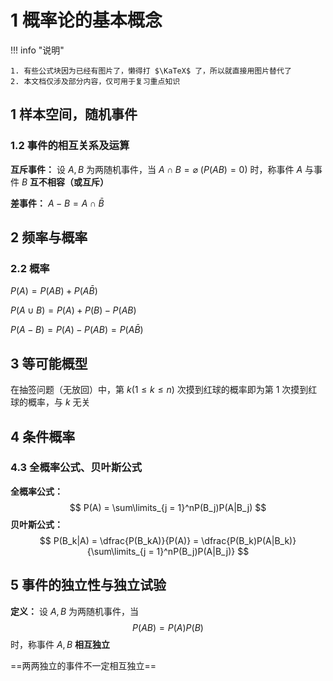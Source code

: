 # 1 概率论的基本概念

<!-- !!! tip "说明"

    此文档正在更新中…… -->

!!! info "说明"

    1. 有些公式块因为已经有图片了，懒得打 $\KaTeX$ 了，所以就直接用图片替代了
    2. 本文档仅涉及部分内容，仅可用于复习重点知识

## 1 样本空间，随机事件

### 1.2 事件的相互关系及运算

**互斥事件：** 设 $A,B$ 为两随机事件，当 $A \cap B = \varnothing$ ($P(AB) = 0$) 时，称事件 $A$ 与事件 $B$ **互不相容（或互斥）**

**差事件：** $A - B = A \cap \bar{B}$

## 2 频率与概率

### 2.2 概率

$P(A) = P(AB) + P(A\bar{B})$

$P(A \cup B) = P(A) + P(B) - P(AB)$

$P(A - B) = P(A) - P(AB) = P(A\bar{B})$

## 3 等可能概型

在抽签问题（无放回）中，第 $k(1 \leqslant k \leqslant n)$ 次摸到红球的概率即为第 1 次摸到红球的概率，与 $k$ 无关

## 4 条件概率

### 4.3 全概率公式、贝叶斯公式

**全概率公式：**
$$
P(A) = \sum\limits_{j = 1}^nP(B_j)P(A|B_j)
$$
**贝叶斯公式：**
$$
P(B_k|A) = \dfrac{P(B_kA)}{P(A)} = \dfrac{P(B_k)P(A|B_k)}{\sum\limits_{j = 1}^nP(B_j)P(A|B_j)}
$$

## 5 事件的独立性与独立试验

**定义：** 设 $A, B$ 为两随机事件，当
$$
P(AB) = P(A)P(B)
$$
时，称事件 $A, B$ **相互独立**

==两两独立的事件不一定相互独立==

